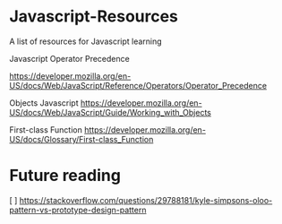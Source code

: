# Javascript-Resources
A list of resources for Javascript learning

Javascript Operator Precedence

https://developer.mozilla.org/en-US/docs/Web/JavaScript/Reference/Operators/Operator_Precedence

Objects Javascript 
https://developer.mozilla.org/en-US/docs/Web/JavaScript/Guide/Working_with_Objects

First-class Function
https://developer.mozilla.org/en-US/docs/Glossary/First-class_Function



# Future reading
[ ] https://stackoverflow.com/questions/29788181/kyle-simpsons-oloo-pattern-vs-prototype-design-pattern
